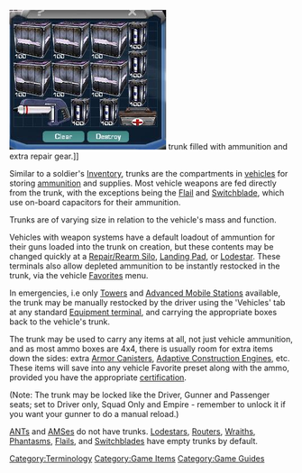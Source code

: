 ![](images/MagTrunk.jpg "fig:MagTrunk.JPG") trunk filled with ammunition and
extra repair gear.\]\]

Similar to a soldier's [Inventory](Inventory "wikilink"), trunks are the
compartments in [vehicles](Vehicle_Index "wikilink") for storing
[ammunition](ammunition "wikilink") and supplies. Most vehicle weapons
are fed directly from the trunk, with the exceptions being the
[Flail](Flail "wikilink") and [Switchblade](Switchblade "wikilink"),
which use on-board capacitors for their ammunition.

Trunks are of varying size in relation to the vehicle's mass and
function.

Vehicles with weapon systems have a default loadout of ammuntion for
their guns loaded into the trunk on creation, but these contents may be
changed quickly at a [Repair/Rearm Silo](Repair/Rearm_Silo "wikilink"),
[Landing Pad](Landing_Pad "wikilink"), or
[Lodestar](Lodestar "wikilink"). These terminals also allow depleted
ammunition to be instantly restocked in the trunk, via the vehicle
[Favorites](Favorites "wikilink") menu.

In emergencies, i.e only [Towers](Tower "wikilink") and [Advanced Mobile
Stations](Advanced_Mobile_Station "wikilink") available, the trunk may
be manually restocked by the driver using the 'Vehicles' tab at any
standard [Equipment terminal](Equipment_terminal "wikilink"), and
carrying the appropriate boxes back to the vehicle's trunk.

The trunk may be used to carry any items at all, not just vehicle
ammunition, and as most ammo boxes are 4x4, there is usually room for
extra items down the sides: extra [Armor
Canisters](Armor_Canister "wikilink"), [Adaptive Construction
Engines](Adaptive_Construction_Engine "wikilink"), etc. These items will
save into any vehicle Favorite preset along with the ammo, provided you
have the appropriate [certification](certification "wikilink").

(Note: The trunk may be locked like the Driver, Gunner and Passenger
seats; set to Driver only, Squad Only and Empire - remember to unlock it
if you want your gunner to do a manual reload.)

[ANTs](Advanced_Nanite_Transport "wikilink") and
[AMSes](Advanced_Mobile_Station "wikilink") do not have trunks.
[Lodestars](Lodestar "wikilink"), [Routers](Router "wikilink"),
[Wraiths](Wraith "wikilink"), [Phantasms](Phantasm "wikilink"),
[Flails](Flail "wikilink"), and [Switchblades](Switchblade "wikilink")
have empty trunks by default.

[Category:Terminology](Category:Terminology "wikilink") [Category:Game
Items](Category:Game_Items "wikilink") [Category:Game
Guides](Category:Game_Guides "wikilink")
